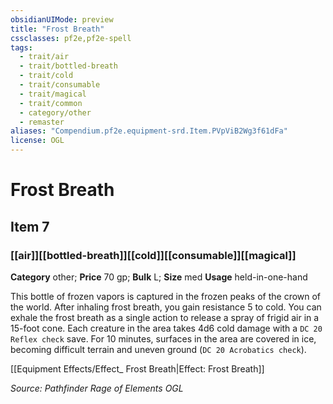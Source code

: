 ```yaml
---
obsidianUIMode: preview
title: "Frost Breath"
cssclasses: pf2e,pf2e-spell
tags:
  - trait/air
  - trait/bottled-breath
  - trait/cold
  - trait/consumable
  - trait/magical
  - trait/common
  - category/other
  - remaster
aliases: "Compendium.pf2e.equipment-srd.Item.PVpViB2Wg3f61dFa"
license: OGL
---
```

# Frost Breath
## Item 7
### [[air]][[bottled-breath]][[cold]][[consumable]][[magical]]

**Category** other; 
**Price** 70 gp; 
**Bulk** L; **Size** med
**Usage** held-in-one-hand

This bottle of frozen vapors is captured in the frozen peaks of the crown of the world. After inhaling frost breath, you gain resistance 5 to cold. You can exhale the frost breath as a single action to release a spray of frigid air in a 15-foot cone. Each creature in the area takes 4d6 cold damage with a `DC 20 Reflex check` save. For 10 minutes, surfaces in the area are covered in ice, becoming difficult terrain and uneven ground (`DC 20 Acrobatics check`).

[[Equipment Effects/Effect_ Frost Breath|Effect: Frost Breath]]

*Source: Pathfinder Rage of Elements*
*OGL*